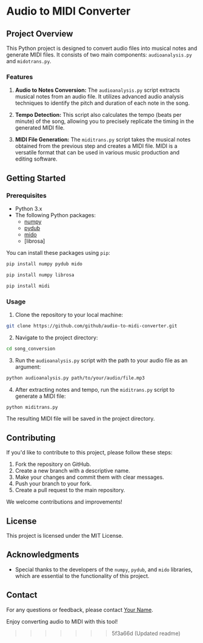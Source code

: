 # Audio to MIDI Converter

## Project Overview

This Python project is designed to convert audio files into musical notes and generate MIDI files. It consists of two main components: `audioanalysis.py` and `midotrans.py`.

### Features

1. **Audio to Notes Conversion:** The `audioanalysis.py` script extracts musical notes from an audio file. It utilizes advanced audio analysis techniques to identify the pitch and duration of each note in the song.

2. **Tempo Detection:** This script also calculates the tempo (beats per minute) of the song, allowing you to precisely replicate the timing in the generated MIDI file.

3. **MIDI File Generation:** The `miditrans.py` script takes the musical notes obtained from the previous step and creates a MIDI file. MIDI is a versatile format that can be used in various music production and editing software.

## Getting Started

### Prerequisites

- Python 3.x
- The following Python packages:
  - [numpy](https://numpy.org/)
  - [pydub](https://github.com/jiaaro/pydub)
  - [mido](https://github.com/mido/mido)
  - [librosa]

You can install these packages using `pip`:

```bash
pip install numpy pydub mido
```
```bash
pip install numpy librosa
```
```bash
pip install midi
```

### Usage

1. Clone the repository to your local machine:

```bash
git clone https://github.com/github/audio-to-midi-converter.git
```

2. Navigate to the project directory:

```bash
cd song_conversion
```

3. Run the `audioanalysis.py` script with the path to your audio file as an argument:

```bash
python audioanalysis.py path/to/your/audio/file.mp3
```

4. After extracting notes and tempo, run the `miditrans.py` script to generate a MIDI file:

```bash
python miditrans.py
```

The resulting MIDI file will be saved in the project directory.

## Contributing

If you'd like to contribute to this project, please follow these steps:

1. Fork the repository on GitHub.
2. Create a new branch with a descriptive name.
3. Make your changes and commit them with clear messages.
4. Push your branch to your fork.
5. Create a pull request to the main repository.

We welcome contributions and improvements!

## License

This project is licensed under the MIT License.

## Acknowledgments

- Special thanks to the developers of the `numpy`, `pydub`, and `mido` libraries, which are essential to the functionality of this project.

## Contact

For any questions or feedback, please contact [Your Name](mailto:codedsinger@gmail.com).

Enjoy converting audio to MIDI with this tool!
>>>>>>> 5f3a66d (Updated readme)
